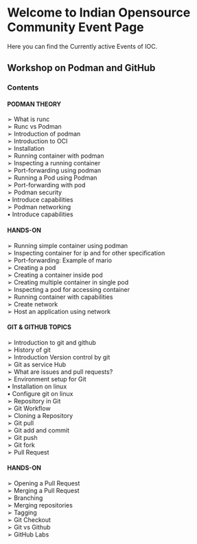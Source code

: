# Welcome to Indian Opensource Community Event Page

Here you can find the Currently active Events of IOC.

## Workshop on Podman and GitHub

### Contents

#### PODMAN THEORY

➢ What is runc\
➢ Runc vs Podman\
➢ Introduction of podman\
➢ Introduction to OCI\
➢ Installation\
➢ Running container with podman\
➢ Inspecting a running container\
➢ Port-forwarding using podman\
➢ Running a Pod using Podman\
➢ Port-forwarding with pod\
➢ Podman security\
  • Introduce capabilities\
➢ Podman networking\
  • Introduce capabilities

#### HANDS-ON

➢ Running simple container using podman\
➢ Inspecting container for ip and for other specification\
➢ Port-forwarding: Example of mario\
➢ Creating a pod\
➢ Creating a container inside pod\
➢ Creating multiple container in single pod\
➢ Inspecting a pod for accessing container\
➢ Running container with capabilities\
➢ Create network\
➢ Host an application using network

#### GIT & GITHUB TOPICS

➢ Introduction to git and github\
➢ History of git\
➢ Introduction Version control by git\
➢ Git as service Hub\
➢ What are issues and pull requests?\
➢ Environment setup for Git\
  • Installation on linux\
  • Configure git on linux\
➢ Repository in Git\
➢ Git Workflow\
➢ Cloning a Repository\
➢ Git pull\
➢ Git add and commit\
➢ Git push\
➢ Git fork\
➢ Pull Request

#### HANDS-ON
➢ Opening a Pull Request\
➢ Merging a Pull Request\
➢ Branching\
➢ Merging repositories\
➢ Tagging\
➢ Git Checkout\
➢ Git vs Github\
➢ GitHub Labs
